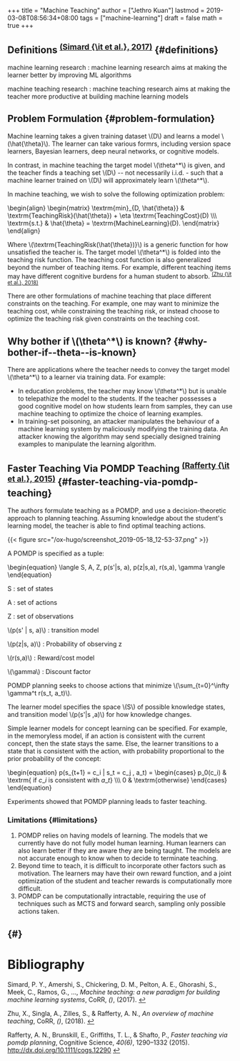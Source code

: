 +++
title = "Machine Teaching"
author = ["Jethro Kuan"]
lastmod = 2019-03-08T08:56:34+08:00
tags = ["machine-learning"]
draft = false
math = true
+++

## Definitions <sup id="b5c1005733dab7e951e8ecd46dff695f"><a href="#simard17_machin_teach" title="Simard, Amershi, , Chickering, Pelton, , Ghorashi, Meek, Ramos, Gonzalo, Suh, Verwey, Wang, \&amp; Wernsing, Machine Teaching: a New Paradigm for Building  Machine Learning Systems, {CoRR}, v(), (2017).">(Simard {\it et al.}, 2017)</a></sup> {#definitions}

machine learning research
: machine learning research aims at
    making the learner better by improving ML algorithms

machine teaching research
: machine teaching research aims at
    making the teacher more productive at building machine learning
    models


## Problem Formulation {#problem-formulation}

Machine learning takes a given training dataset \\(D\\) and learns a model
\\(\hat{\theta}\\). The learner can take various formrs, including version
space learners, Bayesian learners, deep neural networks, or cognitive
models.

In contrast, in machine teaching the target model \\(\theta^\*\\) is given,
and the teacher finds a teaching set \\(D\\) -- not necessarily i.i.d. -
such that a machine learner trained on \\(D\\) will approximately learn
\\(\theta^\*\\).

In machine teaching, we wish to solve the following optimization
problem:

\begin{align}
  \begin{matrix}
    \textrm{min}\_{D, \hat{\theta}} & \textrm{TeachingRisk}(\hat{\theta}) +
                             \eta \textrm{TeachingCost}(D) \\\\\\
  \textrm{s.t.} & \hat{\theta} = \textrm{MachineLearning}(D).
  \end{matrix}
\end{align}

Where \\(\textrm{TeachingRisk(\hat{\theta})}\\) is a generic function for
how unsatisfied the teacher is. The target model \\(\theta^\*\\) is folded
into the teaching risk function. The teaching cost function is also
generalized beyond the number of teaching items. For example,
different teaching items may have different cognitive burdens for a
human student to absorb. <sup id="caa5573af457f4ae7bf053810593bdf7"><a href="#zhu18_overv_machin_teach" title="Zhu, Singla, Zilles, \&amp; Rafferty, An Overview of Machine Teaching, {CoRR}, v(), (2018).">(Zhu {\it et al.}, 2018)</a></sup>

There are other formulations of machine teaching that place different
constraints on the teaching. For example, one may want to minimize the
teaching cost, while constraining the teaching risk, or instead choose
to optimize the teaching risk given constraints on the teaching cost.


## Why bother if \\(\theta^\*\\) is known? {#why-bother-if--theta--is-known}

There are applications where the teacher needs to convey the target
model \\(\theta^\*\\) to a learner via training data. For example:

-   In education problems, the teacher may know \\(\theta^\*\\) but is unable
    to telepathize the model to the students. If the teacher possesses a
    good cognitive model on how students learn from samples, they can
    use machine teaching to optimize the choice of learning examples.
-   In training-set poisoning, an attacker manipulates the behaviour of
    a machine learning system by maliciously modifying the training
    data. An attacker knowing the algorithm may send specially designed
    training examples to manipulate the learning algorithm.


## Faster Teaching Via POMDP Teaching <sup id="20d8df4efc7c1861be90e93bf2bf9231"><a href="#Rafferty_2015" title="Rafferty, Brunskill, Griffiths, Thomas \&amp; Shafto, Faster Teaching via POMDP Planning, {Cognitive Science}, v(6), 1290&#8211;1332 (2015).">(Rafferty {\it et al.}, 2015)</a></sup> {#faster-teaching-via-pomdp-teaching}

The authors formulate teaching as a POMDP, and use a
decision-theoretic approach to planning teaching. Assuming knowledge
about the student's learning model, the teacher is able to find
optimal teaching actions.

{{< figure src="/ox-hugo/screenshot_2019-05-18_12-53-37.png" >}}

A POMDP is specified as a tuple:

\begin{equation}
  \langle S, A, Z, p(s'|s, a), p(z|s,a), r(s,a), \gamma \rangle
\end{equation}

S
: set of states

A
: set of actions

Z
: set of observations

\\(p(s' | s, a)\\)
: transition model

\\(p(z|s, a)\\)
: Probability of observing z

\\(r(s,a)\\)
: Reward/cost model

\\(\gamma\\)
: Discount factor

POMDP planning seeks to choose actions that minimize
\\(\sum\_{t=0}^\infty \gamma^t r(s\_t, a\_t)\\).

The learner model specifies the space \\(S\\) of possible knowledge
states, and transition model \\(p(s'|s ,a)\\) for how knowledge changes.

Simple learner models for concept learning can be specified. For
example, in the memoryless model, if an action is consistent with the
current concept, then the state stays the same. Else, the learner
transitions to a state that is consistent with the action, with
probability proportional to the prior probability of the concept:

\begin{equation}
  p(s\_{t+1} = c\_i | s\_t = c\_j , a\_t) = \begin{cases}
    p\_0(c\_i) & \textrm{ if $c\_i$ is consistent with $a\_t$} \\\\\\
    0 & \textrm{otherwise}
  \end{cases}
\end{equation}

Experiments showed that POMDP planning leads to faster teaching.


### Limitations {#limitations}

1.  POMDP relies on having models of learning. The models that we
    currently have do not fully model human learning. Human learners
    can also learn better if they are aware they are being taught. The
    models are not accurate enough to know when to decide to terminate
    teaching.
2.  Beyond time to teach, it is difficult to incorporate other factors
    such as motivation. The learners may have their own reward
    function, and a joint optimization of the student and teacher
    rewards is computationally more difficult.
3.  POMDP can be computationally intractable, requiring the use of
    techniques such as MCTS and forward search, sampling only possible
    actions taken.


##  {#}

# Bibliography
<a id="simard17_machin_teach"></a>Simard, P. Y., Amershi, S., Chickering, D. M., Pelton, A. E., Ghorashi, S., Meek, C., Ramos, G., …, *Machine teaching: a new paradigm for building machine learning systems*, CoRR, *()*,  (2017).  [↩](#b5c1005733dab7e951e8ecd46dff695f)

<a id="zhu18_overv_machin_teach"></a>Zhu, X., Singla, A., Zilles, S., & Rafferty, A. N., *An overview of machine teaching*, CoRR, *()*,  (2018).  [↩](#caa5573af457f4ae7bf053810593bdf7)

<a id="Rafferty_2015"></a>Rafferty, A. N., Brunskill, E., Griffiths, T. L., & Shafto, P., *Faster teaching via pomdp planning*, Cognitive Science, *40(6)*, 1290–1332 (2015).  http://dx.doi.org/10.1111/cogs.12290 [↩](#20d8df4efc7c1861be90e93bf2bf9231)
